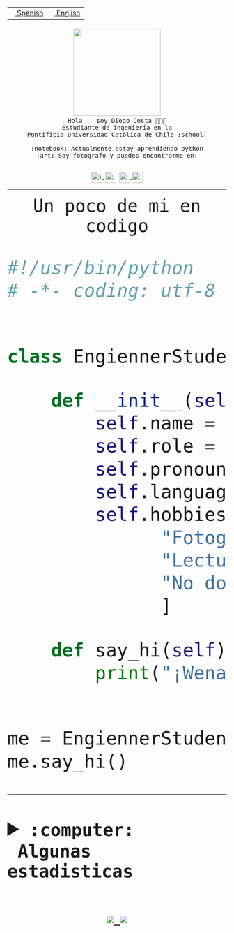 <table border="0"  align="right">
 <tr><td><a href="README.md"><img src="https://upload.wikimedia.org/wikipedia/commons/thumb/8/89/Bandera_de_Espa%C3%B1a.svg/1200px-Bandera_de_Espa%C3%B1a.svg.png" height="10"> Spanish</a></td>
 <td><a href="README.en.md"><img src="https://upload.wikimedia.org/wikipedia/commons/a/a4/Flag_of_the_United_States.svg" height="10"> English</a></td></tr>
</table><br><br><br>


<p align="center">
  <img src="https://github.com/diegocostares/diegocostares/blob/main/Images/aaa2.gif?raw=true" width="200px">
  <br><samp>
    Hola <img src="https://media.giphy.com/media/hvRJCLFzcasrR4ia7z/giphy.gif" width="16px"> soy Diego Costa 👨🏻‍💻<br>
    Estudiante de ingeniería en la <br>
    Pontificia Universidad Católica de Chile :school:<br>
  <br>
    :notebook: Actualmente estoy aprendiendo python <br>
    :art: Soy fotografo y puedes encontrarme en: <br>
  <br></samp>
  
</p>

<p align="center">
   <a href="https://instagram.com/diegocosta_no" target="blank">
    <img 
    align="center" src="https://cdn.jsdelivr.net/npm/simple-icons@3.0.1/icons/instagram.svg" alt="instagram" height="25px" width="25px" />
  </a>
  <a style="border: 3px solid; color: white;"href="https://t.me/diegocosta_no" target="blank">
  <img
  align="center" alt="Telegram" width="25px" src="https://icons-for-free.com/iconfiles/png/512/Telegram-1324888767380505522.png" />
</a>
<a href="https://api.whatsapp.com/send?phone=56971897835&text=Hola!" target="blank">
  <img
  align="center" alt="wtsp" width="25px" src="https://img.icons8.com/pastel-glyph/2x/whatsapp--v2.png" />
</a>
<a href="https://www.linkedin.com/in/diego-costa-786249213/" target="blank">
  <img
  align="center" alt="wtsp" width="25px" src="https://img.icons8.com/metro/452/linkedin.png" />
</a>

  </a>
</p>

---


<p align="center"><font size="25"><samp>Un poco de mi en codigo</samp></front></p>


```python
#!/usr/bin/python
# -*- coding: utf-8 -*-


class EngiennerStudent:

    def __init__(self):
        self.name = "Diego Costa"
        self.role = "Estudiante"
        self.pronouns = "he/him"
        self.language_spoken = ["es_CL", "en_US"]
        self.hobbies = [
              "Fotografia",
              "Lectura",
              "No dormir",
              ]

    def say_hi(self):
        print("¡Wena mundo!")


me = EngiennerStudent()
me.say_hi()
```
---
<details>
  <summary><b><samp>:computer: &nbsp;Algunas estadisticas</samp></b></summary>
  <br/></p>

<!--START_SECTION:waka-->
![Code Time](http://img.shields.io/badge/Code%20Time-264%20hrs%2044%20mins-blue)

**Soy nocturno 🦉** 

```text
🌞 Mañana     1 commits      ░░░░░░░░░░░░░░░░░░░░░░░░░   0.49% 
🌆 Día        55 commits     ██████░░░░░░░░░░░░░░░░░░░   27.09% 
🌃 Tarde      75 commits     █████████░░░░░░░░░░░░░░░░   36.95% 
🌙 Noche      72 commits     ████████░░░░░░░░░░░░░░░░░   35.47%

```
📅 **Soy más productivo los Miércoles** 

```text
Lunes        6 commits      ░░░░░░░░░░░░░░░░░░░░░░░░░   2.96% 
Martes       14 commits     █░░░░░░░░░░░░░░░░░░░░░░░░   6.9% 
Miércoles    96 commits     ███████████░░░░░░░░░░░░░░   47.29% 
Jueves       21 commits     ██░░░░░░░░░░░░░░░░░░░░░░░   10.34% 
Viernes      6 commits      ░░░░░░░░░░░░░░░░░░░░░░░░░   2.96% 
Sábado       37 commits     ████░░░░░░░░░░░░░░░░░░░░░   18.23% 
Domingo      23 commits     ██░░░░░░░░░░░░░░░░░░░░░░░   11.33%

```


📊 **Esta semana me dediqué a** 

```text
🐱‍💻 Proyectos: 
Sin actividad registrada esta semana

```


 Last Updated on 23/02/2022 22:23:10 UTC
<!--END_SECTION:waka-->
  
  

 <p align="center"> <img src="https://github-readme-stats.vercel.app/api?username=diegocostares&show_icons=true&theme=ayu-mirage" alt="abhisheknaiidu" /></p>
 
</details>

<p align=center>
  <a href="https://github.com/diegocostares">
    <img src="https://badges.pufler.dev/visits/diegocostares/diegocostares?style=flat-square&color=black&logo=github">
  </a>
  <a href="https://github.com/diegocostares?tab=repositories">
    <img src="https://badges.pufler.dev/repos/diegocostares?style=flat-square&color=black&logo=github">
  </a>
</p>
